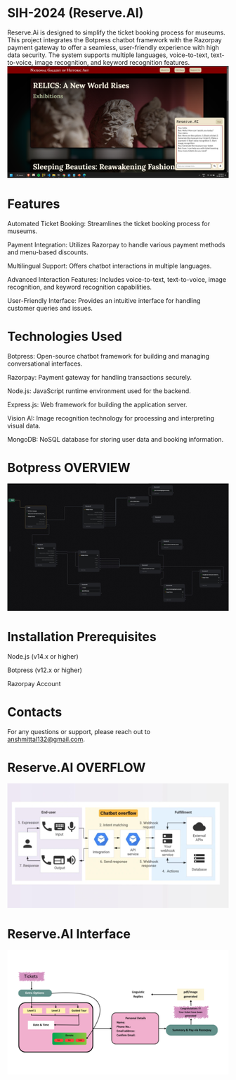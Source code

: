 # SIH-2024 (Reserve.AI)

Reserve.Ai is designed to simplify the ticket booking process for museums. This project integrates the Botpress chatbot framework with the Razorpay payment gateway to offer a seamless, user-friendly experience with high data security. The system supports multiple languages, voice-to-text, text-to-voice, image recognition, and keyword recognition features.
![Homepage of our website with ticket chatbot open.](https://github.com/NINJAHATTORI004/SIH-2024/blob/main/reserve.ai.png) 

# Features
Automated Ticket Booking: Streamlines the ticket booking process for museums.

Payment Integration: Utilizes Razorpay to handle various payment methods and menu-based discounts.

Multilingual Support: Offers chatbot interactions in multiple languages.

Advanced Interaction Features: Includes voice-to-text, text-to-voice, image recognition, and keyword recognition capabilities.

User-Friendly Interface: Provides an intuitive interface for handling customer queries and issues.


# Technologies Used
Botpress: Open-source chatbot framework for building and managing conversational interfaces.

Razorpay: Payment gateway for handling transactions securely.

Node.js: JavaScript runtime environment used for the backend.

Express.js: Web framework for building the application server.

Vision AI: Image recognition technology for processing and interpreting visual data.

MongoDB: NoSQL database for storing user data and booking information.

# Botpress OVERVIEW 
![Bot workflow chart showing the process for handling user inquiries](https://github.com/NINJAHATTORI004/SIH-2024/blob/main/BOTPRESS%20MODEL.jpg) 

# Installation Prerequisites

  Node.js (v14.x or higher)

  Botpress (v12.x or higher)

  Razorpay Account
# Contacts
For any questions or support, please reach out to anshmittal132@gmail.com.

  
# Reserve.AI OVERFLOW
![Complete workflow diagram for Reserve.AI, including front-end, chatbot, and backend processes](https://github.com/NINJAHATTORI004/SIH-2024/blob/main/bot%20overflow.jpg)

# Reserve.AI Interface
![Chatbot user input interface workflow diagram](https://github.com/NINJAHATTORI004/SIH-2024/blob/main/Reserve.AI%20WORKING.png)   
